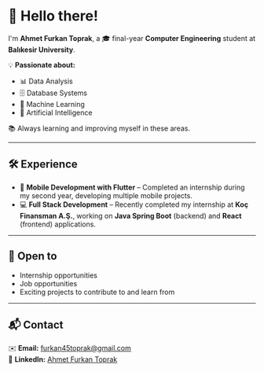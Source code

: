 # 👋 Hello there!  

I'm **Ahmet Furkan Toprak**, a 🎓 final-year **Computer Engineering** student at **Balıkesir University**.  

💡 **Passionate about:**  
- 📊 Data Analysis  
- 🗄️ Database Systems  
- 🤖 Machine Learning  
- 🧠 Artificial Intelligence  

📚 Always learning and improving myself in these areas.  

---

## 🛠️ Experience  
- 📱 **Mobile Development with Flutter** – Completed an internship during my second year, developing multiple mobile projects.  
- 💻 **Full Stack Development** – Recently completed my internship at **Koç Finansman A.Ş.**, working on **Java Spring Boot** (backend) and **React** (frontend) applications.  

---

## 🚀 Open to  
- Internship opportunities  
- Job opportunities  
- Exciting projects to contribute to and learn from  

---

## 📬 Contact  
✉️ **Email:** furkan45toprak@gmail.com  
🔗 **LinkedIn:** [Ahmet Furkan Toprak](https://www.linkedin.com/in/ahmet-furkan-toprak-27a1b9260/)  
